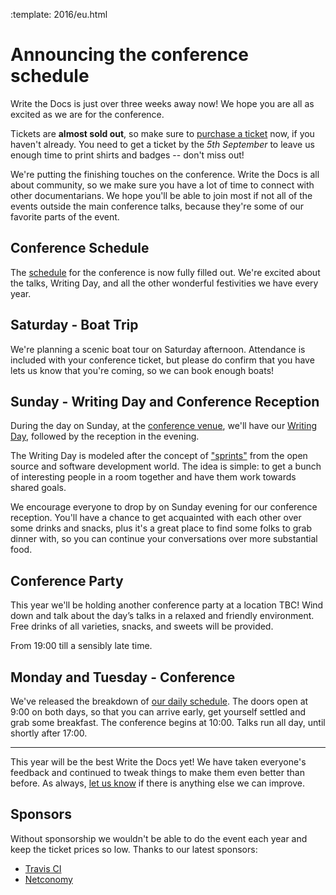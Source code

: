 :template: 2016/eu.html

Announcing the conference schedule
====================================

Write the Docs is just over three weeks away now! We hope you are all as excited as we are for the conference.

Tickets are **almost sold out**, so make sure to [purchase a ticket][ticket] now, if you haven't already. You need to get a ticket by the *5th September* to leave us enough time to print shirts and badges -- don't miss out!

[ticket]: https://ti.to/writethedocs/write-the-docs-eu-2016/

We're putting the finishing touches on the conference.
Write the Docs is all about community,
so we make sure you have a lot of time to connect with other documentarians.
We hope you'll be able to join most if not all of the events outside the main conference talks,
because they're some of our favorite parts of the event.

Conference Schedule
-------------------

The [schedule][schedule] for the conference is now fully filled out.
We're excited about the talks, Writing Day,
and all the other wonderful festivities we have every year.

[schedule]: http://www.writethedocs.org/conf/eu/2016/schedule/

Saturday - Boat Trip
----------------------

We're planning a scenic boat tour on Saturday afternoon. Attendance is included with your conference ticket, but please do confirm that you have lets us know that you're coming, so we can book enough boats!


Sunday - Writing Day and Conference Reception
---------------------------------------------

During the day on Sunday, at the [conference venue][autoklub-map], we'll have our [Writing Day][writing-day], followed by the reception in the evening.

The Writing Day is modeled after the concept of ["sprints"][sprints] from
the open source and software development world. The idea is simple: to get a
bunch of interesting people in a room together and have them work towards shared
goals.

We encourage everyone to drop by on Sunday evening for our conference reception.
You'll have a chance to get acquainted with each other over some drinks and
snacks, plus it's a great place to find some folks to grab dinner with,
so you can continue your conversations over more substantial food.

[writing-day]: http://www.writethedocs.org/conf/eu/2016/writingday/
[autoklub-map]: https://goo.gl/maps/w3gGKECb3HQ2
[sprints]: http://en.wikipedia.org/wiki/Sprint_%28software_development%29



Conference Party
----------------

This year we'll be holding another conference party at a location TBC! Wind down and talk about the day’s talks in a relaxed and friendly environment. Free drinks of all varieties, snacks, and sweets will be provided.

From 19:00 till a sensibly late time.

Monday and Tuesday - Conference
-------------------------------

We've released the breakdown of [our daily schedule][daily-schedule].
The doors open at 9:00 on both days,
so that you can arrive early, get yourself settled and grab some breakfast. The conference begins at 10:00. Talks
run all day, until shortly after 17:00.

[daily-schedule]: http://www.writethedocs.org/conf/eu/2016/schedule/#monday-september-19th-day-1

----

This year will be the best Write the Docs yet!
We have taken everyone's feedback and continued to tweak things to make them even better than
before.
As always, [let us know][email] if there is anything else we can improve.


[email]: mailto:europe@writethedocs.org

Sponsors
---------

Without sponsorship we wouldn't be able to do the event each year and keep the ticket prices so low.
Thanks to our latest sponsors:

* [Travis CI](https://travis-ci.com/)
* [Netconomy](https://www.netconomy.net)
